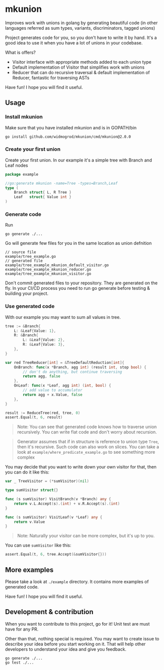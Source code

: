 # mkunion
Improves work with unions in golang by generating beautiful code (in other languages referred as sum types, variants, discriminators, tagged unions)

Project generates code for you, so you don't have to write it by hand. 
It's a good idea to use it when you have a lot of unions in your codebase.

What is offers?
- Visitor interface with appropriate methods added to each union type
- Default implementation of Visitor that simplifies work with unions
- Reducer that can do recursive traversal & default implementation of Reducer, fantastic for traversing ASTs

Have fun! I hope you will find it useful.

## Usage
### Install mkunion
Make sure that you have installed mkunion and is in GOPATH/bin
```bash
go install github.com/widmogrod/mkunion/cmd/mkunion@2.0.0
```

### Create your first union
Create your first union. In our example it's a simple tree with Branch and Leaf nodes
```go
package example

//go:generate mkunion -name=Tree -types=Branch,Leaf
type (
	Branch struct{ L, R Tree }
	Leaf   struct{ Value int }
)
```

### Generate code
Run 
```
go generate ./...
```

Go will generate few files for you in the same location as union defnition
```
// source file
example/tree_example.go
// generated file
example/tree_example_mkunion_default_visitor.go
example/tree_example_mkunion_reducer.go
example/tree_example_mkunion_visitor.go
```
Don't commit generated files to your repository. They are generated on the fly.
In your CI/CD process you need to run go generate before testing & building your project.


### Use generated code
With our example you may want to sum all values in tree.

```go
tree := &Branch{
    L: &Leaf{Value: 1},
    R: &Branch{
        L: &Leaf{Value: 2},
        R: &Leaf{Value: 3},
    },
}

var red TreeReducer[int] = &TreeDefaultReduction[int]{
    OnBranch: func(x *Branch, agg int) (result int, stop bool) {
		// don't do anything, but continue traversing
        return agg, false
    },
    OnLeaf: func(x *Leaf, agg int) (int, bool) {
		// add value to accumulator
        return agg + x.Value, false
    },
}

result := ReduceTree(red, tree, 0)
assert.Equal(t, 6, result)
```

> Note: You can see that generated code knows how to traverse union recursively. 
> You can write flat code and don't worry about recursion.

> Generator assumes that if in structure is reference to union type `Tree`, then it's recursive.
> Such code can also work on slices. You can take a look at `example/where_predicate_example.go` to see something more complex


You may decide that you want to write down your own visitor for that, then you can do it like this:
```go
var _ TreeVisitor = (*sumVisitor)(nil)

type sumVisitor struct{}

func (s sumVisitor) VisitBranch(v *Branch) any {
    return v.L.Accept(s).(int) + v.R.Accept(s).(int)
}

func (s sumVisitor) VisitLeaf(v *Leaf) any {
    return v.Value
}
```

> Note: Naturally your visitor can be more complex, but it's up to you.

You can use `sumVisitor` like this:
```go
assert.Equal(t, 6, tree.Accept(&sumVisitor{}))
```

## More examples 
Please take a look at `./example` directory. It contains more examples of generated code.

Have fun! I hope you will find it useful.

## Development & contribution
When you want to contribute to this project, go for it! 
Unit test are must have for any PR.

Other than that, nothing special is required. 
You may want to create issue to describe your idea before you start working on it.
That will help other developers to understand your idea and give you feedback.

```
go generate ./...
go test ./...
```